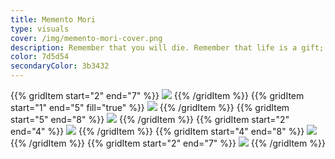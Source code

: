 ```yaml
---
title: Memento Mori
type: visuals
cover: /img/memento-mori-cover.png
description: Remember that you will die. Remember that life is a gift; but it is not ours to keep forever.
color: 7d5d54
secondaryColor: 3b3432
---
```


{{% gridItem start="2" end="7" %}}
![](/img/memento-mori/memento-mori-3.png)
{{% /gridItem %}}
{{% gridItem start="1" end="5" fill="true" %}}
![](/img/memento-mori/memento-mori-9.png)
{{% /gridItem %}}
{{% gridItem start="5" end="8" %}}
![](/img/memento-mori/memento-mori-8-square.png)
{{% /gridItem %}}
{{% gridItem start="2" end="4" %}}
![](/img/memento-mori/memento-mori-12.png)
{{% /gridItem %}}
{{% gridItem start="4" end="8" %}}
![](/img/memento-mori/memento-mori-illu-1.png)
{{% /gridItem %}}
{{% gridItem start="2" end="7" %}}
![](/img/memento-mori/memento-mori-11.png)
{{% /gridItem %}}
